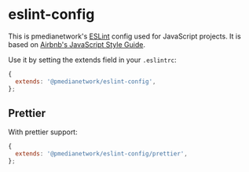 # eslint-config

This is pmedianetwork's [ESLint](http://eslint.org) config used for JavaScript projects.
It is based on [Airbnb's JavaScript Style Guide](https://github.com/airbnb/javascript).

Use it by setting the extends field in your `.eslintrc`:

```js
{
  extends: '@pmedianetwork/eslint-config',
};
```

## Prettier

With prettier support:

```js
{
  extends: '@pmedianetwork/eslint-config/prettier',
};
```

